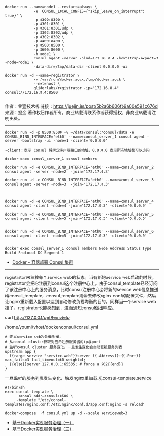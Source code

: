 ```
docker run --name=node1 --restart=always \
             -e 'CONSUL_LOCAL_CONFIG={"skip_leave_on_interrupt": true}' \
             -p 8300:8300 \
             -p 8301:8301 \
             -p 8301:8301/udp \
             -p 8302:8302/udp \
             -p 8302:8302 \
             -p 8400:8400 \
             -p 8500:8500 \
             -p 8600:8600 \
             -h node1 \
             consul agent -server -bind=172.16.8.4 -bootstrap-expect=3 -node=node1 \
             -data-dir=/tmp/data-dir -client 0.0.0.0 -ui

docker run -d --name=registrator \
             -v /var/run/docker.sock:/tmp/docker.sock \
             --net=host \
             gliderlabs/registrator -ip="172.16.8.4" consul://172.16.8.4:8500


```
作者：零壹技术栈
链接：https://juejin.im/post/5b2a6b606fb9a00e594c676d
来源：掘金
著作权归作者所有。商业转载请联系作者获得授权，非商业转载请注明出处。

---

```
docker run -d -p 8500:8500 -v ~/data/consul:/consul/data -e CONSUL_BIND_INTERFACE='eth0' --name=consul_server_1 consul agent -server -bootstrap -ui -node=1 -client='0.0.0.0'

-client：表示 Consul 将绑定客户端接口的地址，0.0.0.0 表示所有地址都可以访问

docker exec consul_server_1 consul members

docker run -d -e CONSUL_BIND_INTERFACE='eth0' --name=consul_server_2 consul agent -server -node=2  -join='172.17.0.3'

docker run -d -e CONSUL_BIND_INTERFACE='eth0' --name=consul_server_3 consul agent -server -node=3  -join='172.17.0.3'



docker run -d -e CONSUL_BIND_INTERFACE='eth0' --name=consul_server_4 consul agent -client -node=4 -join='172.17.0.3' -client='0.0.0.0'

docker run -d -e CONSUL_BIND_INTERFACE='eth0' --name=consul_server_5 consul agent -client -node=5 -join='172.17.0.3' -client='0.0.0.0'


docker run -d -e CONSUL_BIND_INTERFACE='eth0' --name=consul_server_6 consul agent -client -node=5 -join='172.17.0.3' -client='0.0.0.0'


docker exec consul_server_1 consul members Node Address Status Type Build Protocol DC Segment 1 

```
- [Docker - 容器部署 Consul 集群](https://www.cnblogs.com/lfzm/p/10633595.html)

---


registrator来监控每个service web的状态。当有新的service web启动的时候，registrator会把它注册到consul这个注册中心上。由于consul_template已经订阅了该注册中心上的服务消息，此时consul注册中心会将新的service web信息推送给consul_template，consul_template则会去修改nginx.conf的配置文件，然后让nginx重新载入配置以达到自动修改负载均衡的目的。同样当一个service web挂了，registrator也能感知到，进而通知consul做出响应。


curl http://127.0.0.1/getRemoteIp


/home/youmi/vhost/docker/consul/consul.yml

```
# 定义service-web的负载均衡，
# 从consul cluster获取对应的注册服务器的ip与port
# 监听consul cluster 服务变化，一旦发生变化会自动更新服务列表
upstream app {
  {{range service "service-web"}}server {{.Address}}:{{.Port}} max_fails=3 fail_timeout=60 weight=1;
  {{else}}server 127.0.0.1:65535; # force a 502{{end}}
}
```

一旦监听的服务列表发生变化，触发nginx重加载.见consul-template.service

```
#!/bin/sh
exec consul-template \
     -consul-addr=consul:8500 \
     -template "/etc/consul-templates/nginx.conf:/etc/nginx/conf.d/app.conf:nginx -s reload"
```
`
docker-compose  -f consul.yml up -d --scale serviceweb=3
`



- [基于Docker实现服务治理（一）](https://www.zhihu.com/people/chen-feng-xie-70/posts)
- [基于Docker实现服务治理（三）](https://zhuanlan.zhihu.com/p/36834989)


